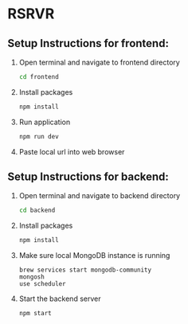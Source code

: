 # RSRVR

## Setup Instructions for frontend:

1. Open terminal and navigate to frontend directory 
    ```bash 
    cd frontend
    ```
2. Install packages
    ```bash 
    npm install
    ```
3. Run application
    ```bash
    npm run dev
    ```
4. Paste local url into web browser

## Setup Instructions for backend:

1. Open terminal and navigate to backend directory
    ```bash 
    cd backend
    ```

2. Install packages
    ```bash 
    npm install
    ```
3. Make sure local MongoDB instance is running
    ```
    brew services start mongodb-community
    mongosh
    use scheduler 
    ```
4. Start the backend server
    ```
    npm start
    ```